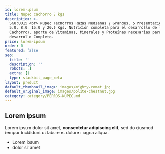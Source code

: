 ```yaml
---
id: lorem-ipsum
title: Nupec cachorro 2 kgs
description: >-
  SKU:OO15 <br> Nupec Cachorros Razas Medianas y Grandes. 5 Presentaciones: 2.0,
  5.0, 8.0, 15.0 y 20.0 Kgs. Nutrición completa para el desarrollo de los
  Cachorros, aporte de Vitaminas, Minerales y Proteínas necesarias para un
  desarrollo Completo.
price: lorem-ipsum
order: 0
featured: false
seo:
  title: ''
  description: ''
  robots: []
  extra: []
  type: stackbit_page_meta
layout: product
default_thumbnail_image: images/mighty-comet.jpg
default_original_image: images/polite-chestnut.jpg
category: category/PERROS-NUPEC.md
---
```

## Lorem ipsum

Lorem ipsum dolor sit amet, **consectetur adipiscing elit**, sed do eiusmod tempor incididunt ut labore et dolore magna aliqua.

- Lorem ipsum
- dolor sit amet